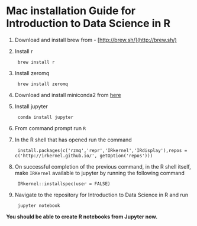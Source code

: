 # Mac installation Guide for Introduction to Data Science in R

1. Download and install brew from - [http://brew.sh/](http://brew.sh/) 

2. Install r 
 
        brew install r

3. Install zeromq 
 
        brew install zeromq

4. Download and install miniconda2  from [here](http://conda.pydata.org/miniconda.html)

5. Install jupyter 

        conda install jupyter

6. From command prompt run `R`

7. In the R shell that has opened run the command

        install.packages(c('rzmq','repr','IRkernel','IRdisplay'),repos = c('http://irkernel.github.io/', getOption('repos')))

8. On successful completion of the previous command, in the R shell itself, make `IRKernel` available to jupyter by running the following command

        IRkernel::installspec(user = FALSE)

9. Navigate to the repository for Introduction to Data Science in R and run 

        jupyter notebook

**You should be able to create R notebooks from Jupyter now.**
